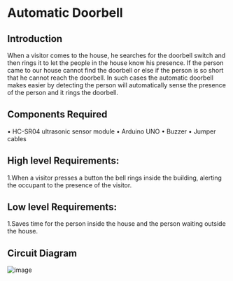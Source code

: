 # Automatic Doorbell 
## Introduction
When a visitor comes to the house, he searches for the doorbell switch and then rings it to let the people in the house know his presence. If the person came to our house cannot find the doorbell or else if the person is so short that he cannot reach the doorbell. In such cases the automatic doorbell makes easier by detecting the person will automatically sense the presence of the person and it rings the doorbell.

## Components Required
•	HC-SR04 ultrasonic sensor module
•	Arduino UNO
•	Buzzer
•	Jumper cables


## High level Requirements:
  1.When a visitor presses a button the bell rings inside the building, alerting the occupant to the presence of the visitor.

## Low level Requirements:
  1.Saves time for the person inside the house and the person waiting outside the house.

## Circuit Diagram

![image](https://user-images.githubusercontent.com/98879965/154853461-1491d217-0203-45ca-997b-6461e4166e19.png)

